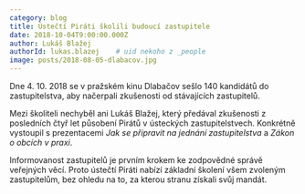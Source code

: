 ```yaml
---
category: blog
title: Ústečtí Piráti školili budoucí zastupitele
date: 2018-10-04T9:00:00.000Z
author: Lukáš Blažej
authorId: lukas.blazej    # uid nekoho z _people
image: posts/2018-08-05-dlabacov.jpg
---
```


Dne 4. 10. 2018 se v pražském kinu Dlabačov sešlo 140 kandidátů do zastupitelstva, aby načerpali zkušenosti od stávajících zastupitelů.

Mezi školiteli nechyběl ani Lukáš Blažej, který předával zkušenosti z posledních čtyř let působení Pirátů v ústeckých zastupitelstvech. Konkrétně vystoupil s prezentacemi *Jak se připravit na jednání zastupitelstva* a *Zákon o obcích v praxi*.

Informovanost zastupitelů je prvním krokem ke zodpovědné správě veřejných věcí. Proto ústečtí Piráti nabízí základní školení všem zvoleným zastupitelům, bez ohledu na to, za kterou stranu získali svůj mandát.
